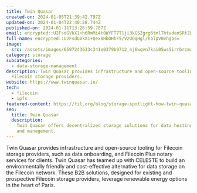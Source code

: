 ```yaml
---
title: Twin Quasar
created-on: 2024-01-05T21:39:42.797Z
updated-on: 2024-01-04T22:40:28.744Z
published-on: 2024-01-11T13:26:59.787Z
email: encrypted::U2FsdGVkX1+h6RmMi4t0WYFT7T1ji3kGSZgrg6tmlThtvdenSRtZLk9QnL17fSZg
full-name: encrypted::U2FsdGVkX1+Qex0HbOHhF5/VzUQqHgl/hblpV0vhgbs=
image:
  src: /assets/images/6597243633c341e0379b9712_nj6wqvn7kai05ws5irrbrcma4zz_ctatdako4sxlrio.png
category: storage
subcategories:
  - data-storage-management
description: Twin Quasar provides infrastructure and open-source tooling for
  Filecoin storage providers.
website: https://www.twinquasar.io/
tech:
  - filecoin
  - ipfs
featured-content: https://fil.org/blog/storage-spotlight-how-twin-quasar-and-celeste-are-bringing-green-data-hosting-to-european-data-storage-clients/
seo:
  title: Twin Quasar
  description:
    Twin Quasar offers decentralized storage solutions for data hosting
    and management.
---
```


Twin Quasar provides infrastructure and open-source tooling for Filecoin storage providers, such as data onboarding, and Filecoin Plus notary services for clients. Twin Quasar has teamed up with CELESTE to build an environmentally friendly and cost-effective alternative for data storage on the Filecoin network. These B2B solutions, designed for existing and prospective Filecoin storage providers, leverage renewable energy options in the heart of Paris.
